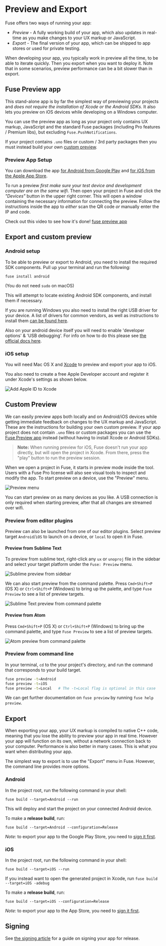 # Preview and Export

Fuse offers two ways of running your app:

- *Preview* - A fully working build of your app, which also updates in real-time as you make changes to your UX markup or JavaScript.
- *Export* - The final version of your app, which can be shipped to app stores or used for private testing. 

When developing your app, you typically work in preview all the time, to be able to iterate quickly. Then you export when you want to deploy it. Note that in some scenarios, preview performance can be a bit slower than in export.

## Fuse Preview app

This stand-alone app is by far the simplest way of previewing your projects and *does not require the installation of Xcode or the Android SDKs*. It also lets you preview on iOS devices while developing on a Windows computer.

You can use the preview app as long as your project only contains UX markup, JavaScript and the standard Fuse packages (including Pro features / Premium libs), but excluding `Fuse.PushNotifications`.

If your project contains `.uno` files or custom / 3rd party packages then you must instead build your own [custom preview](./preview-and-export.md#export-and-custom-preview).

### Preview App Setup
You can download the app [for Android from Google Play](https://play.google.com/store/apps/details?id=com.fusetools.fusepreview) and [for iOS from the Apple App Store](https://itunes.apple.com/no/app/fuse-preview/id1296280076?mt=8).

To run a preview *first make sure your test device and development computer are on the same wifi*.
Then open your project in Fuse and click the *"Devices"* button in the upper right corner. This will open a window containing the necessary information for connecting the preview. Follow the instructions inside the app to _either_ scan the QR code _or_ manually enter the IP and code.

Check out this video to see how it's done! [fuse preview app](https://www.youtube.com/watch?v=KJYHUHpMmto)

## Export and custom preview

### Android setup

To be able to preview or export to Android, you need to install the required SDK components.
Pull up your terminal and run the following:

```
fuse install android
```

(You do not need `sudo` on macOS)

This will attempt to locate existing Android SDK components, and install them if necessary.

If you are running Windows you also need to install the right USB driver for your device. A list of drivers for common vendors, as well as instructions to install them [can be found here](https://developer.android.com/studio/run/oem-usb.html#Drivers).

Also on your android device itself you will need to enable 'developer options' & 'USB debugging'. For info on how to do this please see [the official docs here](https://developer.android.com/studio/run/device.html).

### iOS setup

You will need Mac OS X and [Xcode](https://itunes.apple.com/en/app/xcode/id497799835) to preview and export your app to iOS.

You also need to create a free Apple Developer account and register it under Xcode's settings as shown below.

![Add Apple ID to Xcode](../../media/preview-and-export-xcode-add-apple-id.jpg)

## Custom Preview

We can easily preview apps both locally and on Android/iOS devices while getting immediate feedback on changes to the UX markup and JavaScript.
These are the instructions for building your own custom preview. If your app project does not contain `.uno` files or custom packages you can use the [Fuse Preview app](./preview-and-export.md#fuse-preview-app) instead (without having to install Xcode or Android SDKs).

> **Note:** When running preview for iOS, Fuse doesn't run your app directly, but will open the project in Xcode.
> From there, press the "play" button to run the preview session.

When we open a project in Fuse, it starts in preview mode inside the tool. Users with a Fuse Pro license will also see visual tools to inspect and modify the app. To start preview on a device, use the "Preview" menu.

![Preview menu](../../media/preview-menu.png)

You can start preview on as many devices as you like. A USB connection is only required when starting preview, after that all changes are streamed over wifi.

### Preview from editor plugins

Preview can also be launched from one of our editor plugins. Select preview target `Android`/`iOS` to launch on a device, or `local` to open it in Fuse.

#### Preview from Sublime Text

To preview from sublime text, right-click any `ux` or `unoproj` file in the sidebar and select your target platform under the `Fuse: Preview` menu.

![Sublime preview from sidebar](../../media/preview-and-export-device-preview-osx-sublime-preview-menu.png)

We can also start preview from the command palette. Press `Cmd+Shift+P` (OS X) or `Ctrl+Shift+P` (Windows) to bring up the palette, and type `Fuse Preview` to see a list of preview targets.

![Sublime Text preview from command palette](../../media/preview-and-export-device-preview-sublime-command-palette.png)

#### Preview from Atom

Press `Cmd+Shift+P` (OS X) or `Ctrl+Shift+P` (Windows) to bring up the command palette, and type `Fuse Preview` to see a list of preview targets.

![Atom preview from command palette](../../media/preview-and-export-device-preview-atom-command-palette.png)

### Preview from command line

In your terminal, `cd` to the your project's directory, and run the command that corresponds to your build target.

```sh
fuse preview -t=Android
fuse preview -t=iOS
fuse preview -t=Local   # The -t=Local flag is optional in this case
```

We can get further documentation on `fuse preview` by running `fuse help preview`.

## Export

When exporting your app, your UX markup is compiled to native C++ code, meaning that you lose the ability to preview your app in real time. However your app will function on its own, without a network connection back to your computer. Performance is also better in many cases. This is what you want when distributing your app.

The simplest way to export is to use the "Export" menu in Fuse. However, the command line provides more options.

### Android

In the project root, run the following command in your shell:

```
fuse build --target=Android --run
```

This will deploy and start the project on your connected Android device.

To make a **release build**, run:

```
fuse build --target=Android --configuration=Release
```

*Note:* to export your app to the Google Play Store, you need to [sign it first](../preview-and-export/signing.md).

### iOS

In the project root, run the following command in your shell:

```
fuse build --target=iOS --run
```

If you instead want to open the generated project in Xcode, run `fuse build --target=iOS -adebug`

To make a **release build**, run:

```
fuse build --target=iOS --configuration=Release
```

*Note:* to export your app to the App Store, you need to [sign it first](../preview-and-export/signing.md).

## Signing

See [the signing article](../preview-and-export/signing.md) for a guide on signing your app for release.
